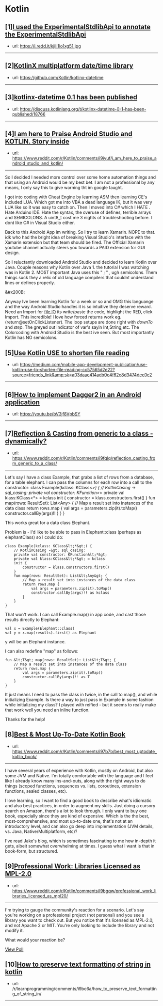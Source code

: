 # Kotlin
## [1][I used the ExperimentalStdlibApi to annotate the ExperimentalStdlibApi](https://www.reddit.com/r/Kotlin/comments/i9h8i6/i_used_the_experimentalstdlibapi_to_annotate_the/)
- url: https://i.redd.it/kjili1lo1xg51.jpg
---

## [2][KotlinX multiplatform date/time library](https://www.reddit.com/r/Kotlin/comments/i9l6fe/kotlinx_multiplatform_datetime_library/)
- url: https://github.com/Kotlin/kotlinx-datetime
---

## [3][kotlinx-datetime 0.1 has been published](https://www.reddit.com/r/Kotlin/comments/i94r6i/kotlinxdatetime_01_has_been_published/)
- url: https://discuss.kotlinlang.org/t/kotlinx-datetime-0-1-has-been-published/18766
---

## [4][I am here to Praise Android Studio and KOTLIN. Story inside](https://www.reddit.com/r/Kotlin/comments/i9iyuf/i_am_here_to_praise_android_studio_and_kotlin/)
- url: https://www.reddit.com/r/Kotlin/comments/i9iyuf/i_am_here_to_praise_android_studio_and_kotlin/
---
So I decided I needed more control over some home automation things and that using an Android would be my best bet.  I am not a professional by any means, I only say this to give warning tht im google taught.

I got into coding with Cheat Engine by learning ASM then learning CE's included LUA.  Which got me into VBA a dead language IK, but it was very LUA like so it was easy to catch on.  Then I moved into C# which I HATE . Hate Arduino IDE. Hate the syntax, the overuse of defines, terrible arrays and SEMICOLONS. A uint8\_t cost me 3 nights of troubleshooting before. I dont like C# in Visual Studio either.

Back to this Android App im writing. So I try to learn Xamarin. NOPE to that. idk who had the bright idea of breaking Visual Studio's interface with the Xamarin extension but that team should be fired. The Official Xamarin youtube channel actually steers you towards a PAID extension for GUI design.

So I reluctantly downloaded Android Studio and decided to learn Kotlin over Java. Couple reasons why Kotlin over Java 1. the tutorial I was watching was in Kotlin 2. MOST important Java uses this "  ;  " , ugh semicolons. Them things suck they a relic of old language compilers that couldnt understand lines or defines properly.

&amp;#x200B;

Anyway Ive been learning Kotlin for a week or so and OMG this languange and the way Android Studio handles it is so intuitive they deserve reward. Need an Import for [file.IO](https://file.IO) its write/paste the code, highlight the RED, click Import. Thts incredible!  I love how forced returns work eg.(return@setOnClickListener). The loop setups are done right with *downTo* and *step*. The greyed out indicator of var's sayin Int,String,etc. The Colorcoding with Android Studio is the best ive seen. But most importantly Kotlin has NO semicolons.
## [5][Use Kotlin USE to shorten file reading](https://www.reddit.com/r/Kotlin/comments/i9kabg/use_kotlin_use_to_shorten_file_reading/)
- url: https://medium.com/mobile-app-development-publication/use-kotlin-use-to-shorten-file-reading-cc57565d2e22?source=friends_link&amp;sk=a03daae414adb0e4f62c8d3474dee0c2
---

## [6][How to implement Dagger2 in an Android application](https://www.reddit.com/r/Kotlin/comments/i9j4h7/how_to_implement_dagger2_in_an_android_application/)
- url: https://youtu.be/bV3jf8VpbSY
---

## [7][Reflection &amp; Casting from generic to a class - dynamically?](https://www.reddit.com/r/Kotlin/comments/i9fqlq/reflection_casting_from_generic_to_a_class/)
- url: https://www.reddit.com/r/Kotlin/comments/i9fqlq/reflection_casting_from_generic_to_a_class/
---
Let's say I have a class Example, that grabs a list of rows from a database, for a table elephant. I can pass the columns for each row into a call to the constructor:
    class Example(kclass: KClass&lt;*&gt;) {
        // KotlinCasing -&gt; sql_casing:
        private val constructor: KFunction&lt;*&gt;
        private val klass:KClass&lt;*&gt; = kclass
        init {
            constructor = klass.constructors.first()
        }
        fun map(rows: ResultSet): List&lt;Any&gt; {
            // Map a result set into instances of the data class
            return rows.map {
                val args = parameters.zip(it).toMap()
                constructor.callBy(args)!!
            }
        }
    }

This works great for a data class Elephant.

Problem is - I'd like to be able to pass in Elephant::class (perhaps as elephantClass) so I could do:
        
    class Example(kclass: KClass&lt;*&gt;) {
        // KotlinCasing -&gt; sql_casing:
        private val constructor: KFunction&lt;*&gt;
        private val klass:KClass&lt;*&gt; = kclass
        init {
            constructor = klass.constructors.first()
        }
        fun map(rows: ResultSet): List&lt;Any&gt; {
            // Map a result set into instances of the data class
            return rows.map {
                val args = parameters.zip(it).toMap()
                constructor.callBy(args)!! as kclass
            }
        }
    }

That won't work. I can call Example.map() in app code, and cast those results  directly to Elephant:

    val x = Example(Elephant::class)
    val y = x.map(results).first() as Elephant

y will be an Elephant instance.

I can also redefine "map" as follows:

    fun &lt;T&gt; map(rows: ResultSet): List&lt;T&gt; {
        // Map a result set into instances of the data class
        return rows.map {
            val args = parameters.zip(it).toMap()
            constructor.callBy(args)!! as T
        }
    }

It just means I need to pass the class in twice, in the call to map(), and while initializing Example. Is there a way to just pass in Example in some fashion while initializing my class? I played with reified - but it seems to really make that work well you need an inline function.

Thanks for the help!
## [8][Best &amp; Most Up-To-Date Kotlin Book](https://www.reddit.com/r/Kotlin/comments/i97b7b/best_most_uptodate_kotlin_book/)
- url: https://www.reddit.com/r/Kotlin/comments/i97b7b/best_most_uptodate_kotlin_book/
---
I have several years of experience with Kotlin, mostly on Android, but also some JVM and Native. I'm totally comfortable with the language and I feel like I already know many ins-and-outs, along with the right ways to do things (scoped functions, sequences vs. lists, coroutines, extension functions, sealed classes, etc).

I love learning, so I want to find a good book to describe what's idiomatic and also best practices, in order to augment my skills. Just doing a cursory search on Amazon, there's a lot to look through. I only want to buy one book, especially since they are kind of expensive. Which is the the best, most-comprehensive, and most up-to-date one, that's not at an introductory level, and can also go deep into implementation (JVM details, vs. Java, Native/Multiplatform, etc)?

I've read Jake's blog, which is sometimes fascinating to me how in-depth it gets, albeit somewhat overwhelming at times. I guess what I want is that in book-form, but structured.
## [9][Professional Work: Libraries Licensed as MPL-2.0](https://www.reddit.com/r/Kotlin/comments/i9bgqw/professional_work_libraries_licensed_as_mpl20/)
- url: https://www.reddit.com/r/Kotlin/comments/i9bgqw/professional_work_libraries_licensed_as_mpl20/
---
I'm trying to gauge the community's reaction for a scenario. Let's say you're working on a professional project (not personal) and you see a library you want to check out. But you notice that it's licensed as MPL-2.0, and not Apache 2 or MIT. You're only looking to include the library and not modify it.

What would your reaction be?

[View Poll](https://www.reddit.com/poll/i9bgqw)
## [10][How to preserve text formatting of string in kotlin](https://www.reddit.com/r/Kotlin/comments/i9bcg2/how_to_preserve_text_formatting_of_string_in/)
- url: /r/learnprogramming/comments/i9bc6a/how_to_preserve_text_formatting_of_string_in/
---

